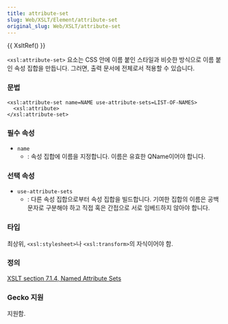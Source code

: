 ```yaml
---
title: attribute-set
slug: Web/XSLT/Element/attribute-set
original_slug: Web/XSLT/attribute-set
---
```


{{ XsltRef() }}

`<xsl:attribute-set>` 요소는 CSS 안에 이름 붙인 스타일과 비슷한 방식으로 이름 붙인 속성 집합을 만듭니다. 그러면, 출력 문서에 전체로서 적용할 수 있습니다.

### 문법

```
<xsl:attribute-set name=NAME use-attribute-sets=LIST-OF-NAMES>
  <xsl:attribute>
</xsl:attribute-set>
```

### 필수 속성

- `name`
  - : 속성 집합에 이름을 지정합니다. 이름은 유효한 QName이어야 합니다.

### 선택 속성

- `use-attribute-sets`
  - : 다른 속성 집합으로부터 속성 집합을 빌드합니다. 기여한 집합의 이름은 공백 문자로 구분해야 하고 직접 혹은 간접으로 서로 임베드하지 않아야 합니다.

### 타입

최상위, `<xsl:stylesheet>`나 `<xsl:transform>`의 자식이어야 함.

### 정의

[XSLT section 7.1.4, Named Attribute Sets](http://www.w3.org/TR/xslt#attribute-sets)

### Gecko 지원

지원함.

